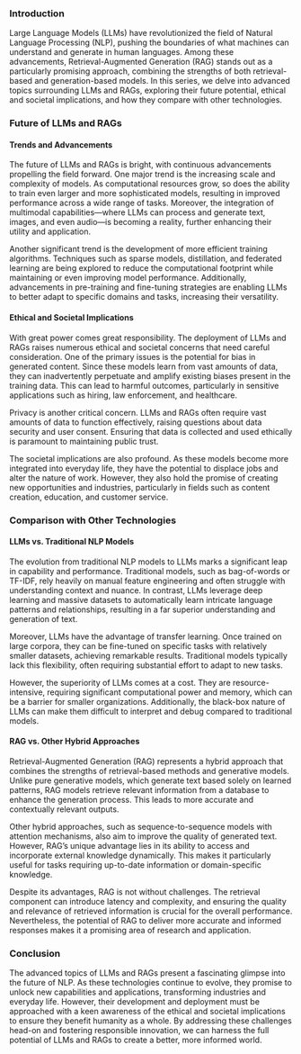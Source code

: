 ### Introduction
Large Language Models (LLMs) have revolutionized the field of Natural Language Processing (NLP), pushing the boundaries of what machines can understand and generate in human languages. Among these advancements, Retrieval-Augmented Generation (RAG) stands out as a particularly promising approach, combining the strengths of both retrieval-based and generation-based models. In this series, we delve into advanced topics surrounding LLMs and RAGs, exploring their future potential, ethical and societal implications, and how they compare with other technologies.

### Future of LLMs and RAGs

#### Trends and Advancements
The future of LLMs and RAGs is bright, with continuous advancements propelling the field forward. One major trend is the increasing scale and complexity of models. As computational resources grow, so does the ability to train even larger and more sophisticated models, resulting in improved performance across a wide range of tasks. Moreover, the integration of multimodal capabilities—where LLMs can process and generate text, images, and even audio—is becoming a reality, further enhancing their utility and application.

Another significant trend is the development of more efficient training algorithms. Techniques such as sparse models, distillation, and federated learning are being explored to reduce the computational footprint while maintaining or even improving model performance. Additionally, advancements in pre-training and fine-tuning strategies are enabling LLMs to better adapt to specific domains and tasks, increasing their versatility.

#### Ethical and Societal Implications
With great power comes great responsibility. The deployment of LLMs and RAGs raises numerous ethical and societal concerns that need careful consideration. One of the primary issues is the potential for bias in generated content. Since these models learn from vast amounts of data, they can inadvertently perpetuate and amplify existing biases present in the training data. This can lead to harmful outcomes, particularly in sensitive applications such as hiring, law enforcement, and healthcare.

Privacy is another critical concern. LLMs and RAGs often require vast amounts of data to function effectively, raising questions about data security and user consent. Ensuring that data is collected and used ethically is paramount to maintaining public trust.

The societal implications are also profound. As these models become more integrated into everyday life, they have the potential to displace jobs and alter the nature of work. However, they also hold the promise of creating new opportunities and industries, particularly in fields such as content creation, education, and customer service.

### Comparison with Other Technologies

#### LLMs vs. Traditional NLP Models
The evolution from traditional NLP models to LLMs marks a significant leap in capability and performance. Traditional models, such as bag-of-words or TF-IDF, rely heavily on manual feature engineering and often struggle with understanding context and nuance. In contrast, LLMs leverage deep learning and massive datasets to automatically learn intricate language patterns and relationships, resulting in a far superior understanding and generation of text.

Moreover, LLMs have the advantage of transfer learning. Once trained on large corpora, they can be fine-tuned on specific tasks with relatively smaller datasets, achieving remarkable results. Traditional models typically lack this flexibility, often requiring substantial effort to adapt to new tasks.

However, the superiority of LLMs comes at a cost. They are resource-intensive, requiring significant computational power and memory, which can be a barrier for smaller organizations. Additionally, the black-box nature of LLMs can make them difficult to interpret and debug compared to traditional models.

#### RAG vs. Other Hybrid Approaches
Retrieval-Augmented Generation (RAG) represents a hybrid approach that combines the strengths of retrieval-based methods and generative models. Unlike pure generative models, which generate text based solely on learned patterns, RAG models retrieve relevant information from a database to enhance the generation process. This leads to more accurate and contextually relevant outputs.

Other hybrid approaches, such as sequence-to-sequence models with attention mechanisms, also aim to improve the quality of generated text. However, RAG’s unique advantage lies in its ability to access and incorporate external knowledge dynamically. This makes it particularly useful for tasks requiring up-to-date information or domain-specific knowledge.

Despite its advantages, RAG is not without challenges. The retrieval component can introduce latency and complexity, and ensuring the quality and relevance of retrieved information is crucial for the overall performance. Nevertheless, the potential of RAG to deliver more accurate and informed responses makes it a promising area of research and application.

### Conclusion
The advanced topics of LLMs and RAGs present a fascinating glimpse into the future of NLP. As these technologies continue to evolve, they promise to unlock new capabilities and applications, transforming industries and everyday life. However, their development and deployment must be approached with a keen awareness of the ethical and societal implications to ensure they benefit humanity as a whole. By addressing these challenges head-on and fostering responsible innovation, we can harness the full potential of LLMs and RAGs to create a better, more informed world.
